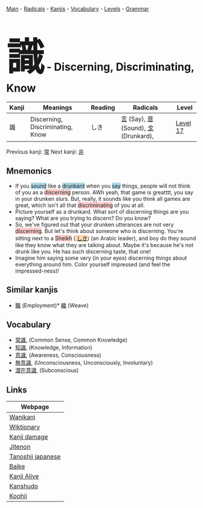 <style> bigfont {font-size: 100px}</style>
[Main](../README.md) -
[Radicals](../radicals.md) -
[Kanjis](../kanjis.md) -
[Vocabulary](../vocabulary.md) -
[Levels](../levels.md) -
[Grammar](../grammar.md)
# <bigfont> 識</bigfont> - Discerning, Discriminating, Know 

| Kanji | Meanings | Reading | Radicals | Level |
| --- | --- | --- | --- | --- |
| 識 | Discerning, Discriminating, Know | しき | [言](../radicals/言.md) (Say), [音](../radicals/音.md) (Sound), [戈](../radicals/戈.md) (Drunkard),  | [Level 17](../levels/wk_level17.md) |

Previous kanji: [常](常.md) Next kanji: [非](非.md) 

## Mnemonics
 * If you <span style="background-color:#ADD8E6"> sound</span> like a <span style="background-color:#ADD8E6"> drunkard</span> when you <span style="background-color:#ADD8E6"> say</span> things, people will not think of you as a <span style="background-color:#ffcccb"> discerning</span> person. AWh yeah, that game is greatttt, you say in your drunken slurs. But, really, it sounds like you think all games are great, which isn't all that <span style="background-color:#ffcccb"> discriminating</span> of you at all.
* Picture yourself as a drunkard. What sort of discerning things are you saying? What are you trying to discern? Do you know?
* So, we've figured out that your drunken utterances are not very <span style="background-color:#ffcccb"> discerning</span>. But let's think about someone who is discerning. You're sitting next to a <span style="background-color:#ffcccb"> Sheikh</span> (<span style="background-color:#fed8b1"> [しき](https://jisho.org/search/しき)</span>) (an Arabic leader), and boy do they sound like they know what they are talking about. Maybe it's because he's not drunk like you. He has such discerning taste, that one!
* Imagine him saying some very (in your eyes) discerning things about everything around him. Color yourself impressed (and feel the impressed-ness)!


## Similar kanjis
 * [職](職.md) (Employment)* [織](織.md) (Weave)


## Vocabulary
 * [常識](../vocabulary/識.md), (Common Sense, Common Knowledge)
* [知識](../vocabulary/識.md), (Knowledge, Information)
* [意識](../vocabulary/識.md), (Awareness, Consciousness)
* [無意識](../vocabulary/識.md), (Unconsciousness, Unconsciously, Involuntary)
* [潜在意識](../vocabulary/識.md), (Subconscious)



## Links 

| Webpage |
| --- |
| [Wanikani          ](https://www.wanikani.com/kanji/識) |
| [Wiktionary        ](https://en.wiktionary.org/wiki/識) |
| [Kanji damage      ](http://www.kanjidamage.com/kanji/search?utf8=✓&q=識) |
| [Jitenon           ](https://jitenon.com/kanji/識) |
| [Tanoshii japanese ](https://www.tanoshiijapanese.com/dictionary/kanji.cfm?k=識) |
| [Baike             ](https://baike.baidu.com/item/識) |
| [Kanji Alive       ](https://app.kanjialive.com/識) |
| [Kanshudo          ](https://www.kanshudo.com/searchmn?q=識) |
| [Koohii            ](https://kanji.koohii.com/study/kanji/識) |
